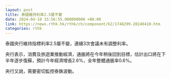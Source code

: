 ```yaml
---
layout: post
title: 泰國維持利率2.5厘不變
date: 2024-04-10 15:56:55.000000000 +08:00
link: https://news.rthk.hk/rthk/ch/component/k2/1748299-20240410.htm
categories: rthk
---
```


泰國央行維持指標利率2.5厘不變，連續3次會議未有調整利率。

央行表示，消費及旅遊業推動經濟，通脹將在今年稍後回到目標，估計出口將在下半年逐步復蘇，預計今年經濟增長2.6%，全年整體通脹率0.6%。

央行又說，需要密切監控泰銖波動。
